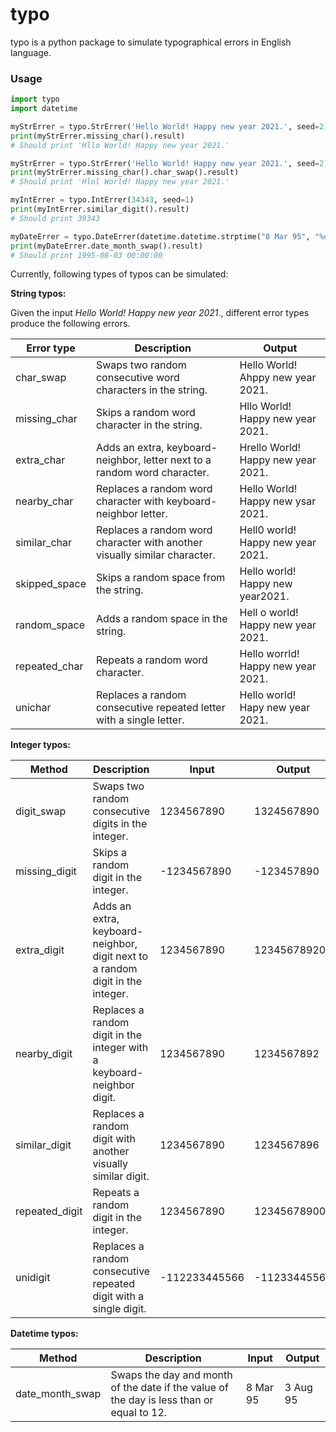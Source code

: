 # typo
typo is a python package to simulate typographical errors in English language. 

### Usage

```python
import typo
import datetime

myStrErrer = typo.StrErrer('Hello World! Happy new year 2021.', seed=2)
print(myStrErrer.missing_char().result)
# Should print 'Hllo World! Happy new year 2021.'

myStrErrer = typo.StrErrer('Hello World! Happy new year 2021.', seed=2)
print(myStrErrer.missing_char().char_swap().result)
# Should print 'Hlol World! Happy new year 2021.'

myIntErrer = typo.IntErrer(34343, seed=1)
print(myIntErrer.similar_digit().result)
# Should print 39343

myDateErrer = typo.DateErrer(datetime.datetime.strptime("8 Mar 95", "%d %b %y"))
print(myDateErrer.date_month_swap().result)
# Should print 1995-08-03 00:00:00
```
Currently, following types of typos can be simulated:

**String typos:** 

Given the input _Hello World! Happy new year 2021._, different error types produce the following errors.

|Error type|Description|Output|
|---|---|---|
|char_swap|Swaps two random consecutive word characters in the string.|Hello World! Ahppy new year 2021.|
|missing_char|Skips a random word character in the string.|Hllo World! Happy new year 2021.|
|extra_char|Adds an extra, keyboard-neighbor, letter next to a random word character.|Hrello World! Happy new year 2021.|
|nearby_char|Replaces a random word character with keyboard-neighbor letter.|Hello World! Happy new ysar 2021.|
|similar_char|Replaces a random word character with another visually similar character.|Hell0 world! Happy new year 2021.|
|skipped_space|Skips a random space from the string.|Hello world! Happy new year2021.|
|random_space|Adds a random space in the string.|Hell o world! Happy new year 2021.|
|repeated_char|Repeats a random word character.|Hello worrld! Happy new year 2021.|
|unichar|Replaces a random consecutive repeated letter with a single letter.|Hello world! Hapy new year 2021.|

**Integer typos:** 

|Method|Description|Input|Output|
|---|---|---|---|
|digit_swap|Swaps two random consecutive digits in the integer.|1234567890|1324567890|
|missing_digit|Skips a random digit in the integer.|-1234567890|-123457890|
|extra_digit|Adds an extra, keyboard-neighbor, digit next to a random digit in the integer.|1234567890|12345678920|
|nearby_digit|Replaces a random digit in the integer with a keyboard-neighbor digit.|1234567890|1234567892|
|similar_digit|Replaces a random digit with another visually similar digit.|1234567890|1234567896|
|repeated_digit|Repeats a random digit in the integer.|1234567890|12345678900|
|unidigit|Replaces a random consecutive repeated digit with a single digit.|-112233445566|-11233445566|

**Datetime typos:** 

|Method|Description|Input|Output|
|---|---|---|---|
|date_month_swap|Swaps the day and month of the date if the value of the day is less than or equal to 12.|8 Mar 95|3 Aug 95|
